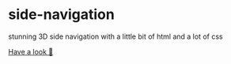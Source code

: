 # side-navigation
stunning 3D side navigation with a little bit of html and a lot of css


[Have a look 👀](https://vaishnavimudaliar.github.io/side-navigation/)
